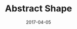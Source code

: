 ---
title: Abstract Shape
date: '2017-04-05'
thumb_image: images/mar-2yo/abstract-shape.jpg
thumb_image_alt: Abstract Shape
image: images/mar-2yo/abstract-shape.jpg
image_alt: Abstract Shape
template: project
---	
